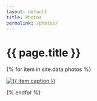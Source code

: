 ```yaml
---
layout: default
title: Photos
permalink: /photos/
---
```


# {{ page.title }}


<div class="row">

{% for item in site.data.photos %}

 <div class="col-sm-6 col-md-4">
  <div class="thumbnail">
   <a href="{{ item.img }}" data-lightbox="all-photos" data-title="{{ item.caption }}">
   <img src="{{ item.img }}" alt="{{ item.caption }}" title="{{ item.caption }}">
   </a>
  </div>
 </div>

{% endfor %}

</div>


